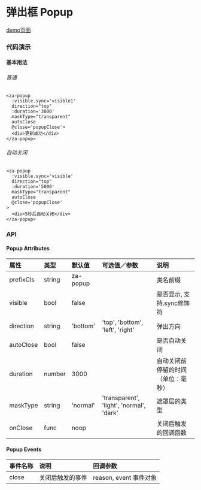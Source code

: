 # 弹出框 Popup

[demo页面](https://zhongantecheng.github.io/zarm-vue/#/popup)


### 代码演示

#### 基本用法

###### 普通
```vue
<za-popup
  :visible.sync='visible1'
  direction="top"
  :duration='3000'
  maskType="transparent"
  autoClose
  @close='popupClose'>
  <div>更新成功</div>
</za-popup>
```

###### 自动关闭
```vue
<za-popup
  :visible.sync='visible'
  direction="top"
  :duration='5000'
  maskType="transparent"
  autoClose
  @close='popupClose'
>
  <div>5秒后自动关闭</div>
</za-popup>
```

### API

#### Popup Attributes

| 属性 | 类型 | 默认值 | 可选值／参数 | 说明 |
| :--- | :--- | :--- | :--- | :--- |
| prefixCls | string | za-popup | | 类名前缀 |
| visible | bool | false | | 是否显示, 支持.sync修饰符 |
| direction | string | 'bottom' | 'top', 'bottom', 'left', 'right' | 弹出方向 |
| autoClose | bool | false | | 是否自动关闭 |
| duration | number | 3000 | | 自动关闭前停留的时间（单位：毫秒） |
| maskType | string | 'normal' | 'transparent', 'light', 'normal', 'dark' | 遮罩层的类型 |
| onClose | func | noop | | 关闭后触发的回调函数 |

#### Popup Events
| 事件名称 | 说明 | 回调参数 |
| :--- | :--- | :--- |
| close | 关闭后触发的事件 | reason, event 事件对象 |
